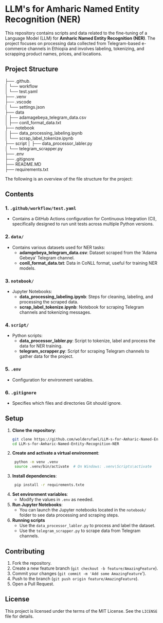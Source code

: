 
# LLM's for Amharic Named Entity Recognition (NER)

This repository contains scripts and data related to the fine-tuning of a Language Model (LLM) for **Amharic Named Entity Recognition (NER)**. The project focuses on processing data collected from Telegram-based e-commerce channels in Ethiopia and involves labeling, tokenizing, and scrapping product names, prices, and locations.

## Project Structure
├── .github.<br>
│   └── workflow<br>
│       └── test.yaml<br>
├── .venv <br>
├── .vscode<br>
│   └── settings.json<br>
├── data<br>
│   ├── adamagebeya_telegram_data.csv <br>
│   ├── conll_format_data.txt <br>
├── notebook<br>
│   ├── data_processing_labeling.ipynb<br>
│   └── scrap_label_tokenize.ipynb<br>
├── script
│   ├── data_processor_labler.py<br>
│   └── telegram_scrapper.py<br>
├── .env<br>
├── .gitignore<br>
├──  README.MD<br>
├──  requirements.txt <br>

The following is an overview of the file structure for the project:
## Contents

### 1. `.github/workflow/test.yaml`
- Contains a GitHub Actions configuration for Continuous Integration (CI), specifically designed to run unit tests across multiple Python versions.

### 2. `data/`
- Contains various datasets used for NER tasks:
  - **adamgebeya_telegram_data.csv**: Dataset scraped from the 'Adama Gebeya' Telegram channel.
  - **conll_format_data.txt**: Data in CoNLL format, useful for training NER models.

### 3. `notebook/`
- Jupyter Notebooks:
  - **data_processing_labeling.ipynb**: Steps for cleaning, labeling, and processing the scraped data.
  - **scrap_label_tokenize.ipynb**: Notebook for scraping Telegram channels and tokenizing messages.

### 4. `script/`
- Python scripts:
  - **data_processor_labler.py**: Script to tokenize, label and process the data for NER training.
  - **telegram_scrapper.py**: Script for scraping Telegram channels to gather data for the project.

### 5. `.env`
- Configuration for environment variables.

### 6. `.gitignore`
- Specifies which files and directories Git should ignore.

## Setup

1. **Clone the repository**:
   ```bash
   git clone https://github.com/wolderufael/LLM-s-for-Amharic-Named-Entity-Recognition-NER.git
   cd LLM-s-for-Amharic-Named-Entity-Recognition-NER
2. **Create and activate a virtual environment**:
   ```bash
    python -m venv .venv
    source .venv/bin/activate  # On Windows: .venv\Scripts\activate
3. **Install dependencies**:
   ```bash
    pip install -r requirements.txte
4. **Set environment variables**:
    * Modify the values in `.env` as needed.
5. **Run Jupyter Notebooks**:
    * You can launch the Jupyter notebooks located in the `notebook/` folder to see data processing and scraping steps.
6. **Running scripts**
    * Use the `data_processor_labler.py` to process and label the dataset.
    * Use the `telegram_scrapper.py` to scrape data from Telegram channels.

## Contributing
1. Fork the repository.
2. Create a new feature branch (`git checkout -b feature/AmazingFeature`).
3. Commit your changes (`git commit -m 'Add some AmazingFeature`').
4. Push to the branch (`git push origin feature/AmazingFeature`).
5. Open a Pull Request.
## License
This project is licensed under the terms of the MIT License. See the `LICENSE` file for details.